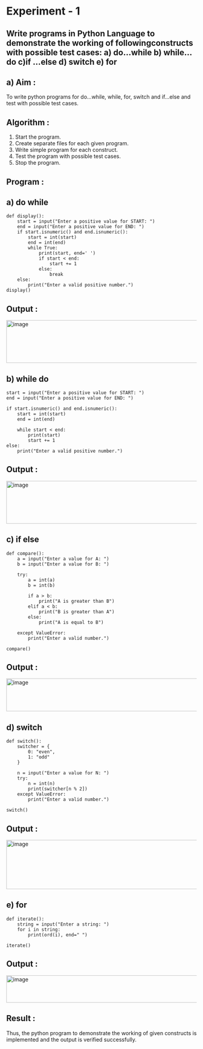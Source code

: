 # Experiment - 1
##  Write programs in Python Language to demonstrate the working of followingconstructs with possible test cases: a) do…while b) while…do c)if …else d) switch e) for

## a) Aim :
To write python programs for do…while, while, for, switch and if…else and test with possible test
cases.

## Algorithm :
1.	Start the program.
2. Create separate files for each given program.
3. Write simple program for each construct.
4. Test the program with possible test cases.
5. Stop the program. 

## Program :

## a) do while
~~~
def display():
    start = input("Enter a positive value for START: ")
    end = input("Enter a positive value for END: ")
    if start.isnumeric() and end.isnumeric():
        start = int(start)
        end = int(end)
        while True:
            print(start, end=' ')
            if start < end:
                start += 1
            else:
                break
    else:
        print("Enter a valid positive number.")
display()

~~~
## Output :
<img width="697" height="113" alt="image" src="https://github.com/user-attachments/assets/b8b8f1e7-063f-484d-8e5f-edf6a268fad7" />


## b) while do
~~~
start = input("Enter a positive value for START: ") 
end = input("Enter a positive value for END: ") 

if start.isnumeric() and end.isnumeric():
    start = int(start)
    end = int(end)

    while start < end:
        print(start)
        start += 1
else:
    print("Enter a valid positive number.")
~~~
## Output :
<img width="637" height="113" alt="image" src="https://github.com/user-attachments/assets/fb8e6217-7e57-45ef-9296-e01a806682bd" />

## c) if else
~~~
def compare():
    a = input("Enter a value for A: ")
    b = input("Enter a value for B: ")
    
    try:
        a = int(a)
        b = int(b)

        if a > b:
            print("A is greater than B")
        elif a < b:
            print("B is greater than A")
        else:
            print("A is equal to B")
    
    except ValueError:
        print("Enter a valid number.")

compare()
~~~
## Output :
<img width="671" height="87" alt="image" src="https://github.com/user-attachments/assets/aeb7d0a1-2458-4e30-94cc-aadb3a3c8630" />

## d) switch
~~~
def switch():
    switcher = {
        0: "even",
        1: "odd"
    }

    n = input("Enter a value for N: ")
    try:
        n = int(n)
        print(switcher[n % 2])
    except ValueError:
        print("Enter a valid number.")

switch()
~~~
## Output :
<img width="672" height="130" alt="image" src="https://github.com/user-attachments/assets/116895ff-48a1-4651-9f0b-9d8eecd16a65" />

## e) for
~~~
def iterate():
    string = input("Enter a string: ")  
    for i in string:
        print(ord(i), end=" ")

iterate()
~~~
## Output :
<img width="719" height="72" alt="image" src="https://github.com/user-attachments/assets/0cd32713-afe7-4572-aa33-69c81413402f" />

## Result :
Thus, the python program to demonstrate the working of given constructs is implemented and the output is verified successfully.


